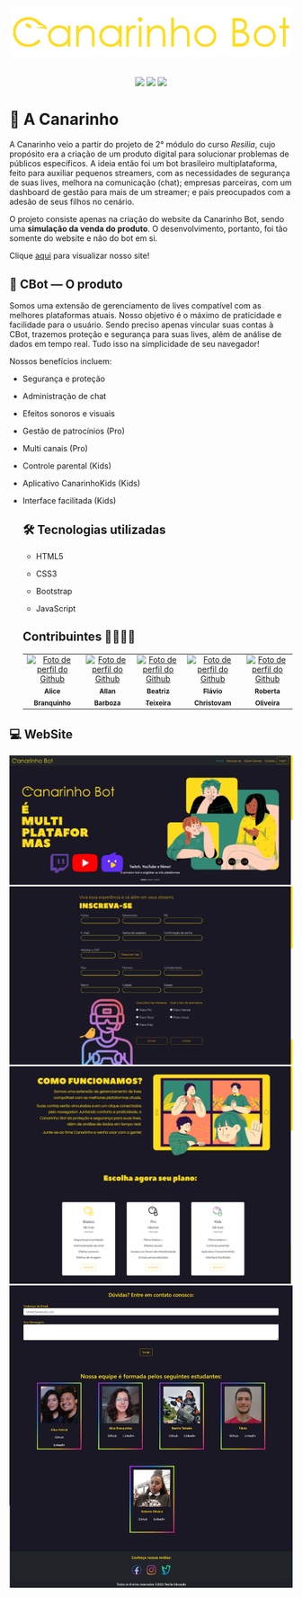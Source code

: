 
<div align='center'>
    <img src='src/img/CanarinhoBotSized.png' width='500px'>
 </div> 
 

 
 <div align='center'>
       <br></br>
       <img src="https://img.shields.io/badge/HTML5-E34F26?style=for-the-badge&logo=html5&logoColor=white" />
       <img src="https://img.shields.io/badge/CSS3-1572B6?style=for-the-badge&logo=css3&logoColor=white" />
       <img src="https://img.shields.io/badge/JavaScript-323330?style=for-the-badge&logo=javascript&logoColor=F7DF1E" />
 </div>

##

# 🐤 A Canarinho


A Canarinho veio a partir do projeto de 2° módulo do curso *Resilia*, cujo propósito era a criação de um produto digital para solucionar problemas de públicos específicos. A ideia então foi um bot brasileiro multiplataforma, feito para auxiliar pequenos streamers, com as necessidades de segurança de suas lives, melhora na comunicação (chat); empresas parceiras, com um dashboard de gestão para mais de um streamer; e pais preocupados com a adesão de seus filhos no cenário. 

O projeto consiste apenas na criação do website da Canarinho Bot, sendo uma **simulação da venda do produto**. O desenvolvimento, portanto, foi tão somente do website e não do bot em si.
    
Clique [aqui](https://allanbarbozag.github.io/Canarinho-Bot/) para visualizar nosso site!

## 🚀 CBot — O produto

  Somos uma extensão de gerenciamento de lives compatível com as melhores plataformas atuais. Nosso objetivo é o máximo de praticidade e facilidade para o usuário. Sendo preciso apenas vincular suas contas à CBot, trazemos proteção e segurança para suas lives, além de análise de dados em tempo real. Tudo isso na simplicidade de seu navegador!

  Nossos benefícios incluem:
  
- Segurança e proteção
  
- Administração de chat
  
- Efeitos sonoros e visuais
    
- Gestão de patrocínios (Pro)
  
- Multi canais (Pro)
  
- Controle parental (Kids)
  
- Aplicativo CanarinhoKids (Kids) 
  
- Interface facilitada (Kids)
  
  
  ## 🛠️ Tecnologias utilizadas 
  
    - HTML5 
   
    - CSS3
    
    - Bootstrap
   
    - JavaScript
   
  ## Contribuintes 👩‍💻👨‍💻
  <table>
    <tr align='center'>    
        <td align="center">
          <a href="https://github.com/alicebranq">
            <img src='https://avatars.githubusercontent.com/u/102565368?v=4' width="170px;" alt="Foto de perfil do Github"/><br>
            <sub>
              <b>Alice Branquinho</b>
            </sub>
          </a>
        </td>
        <td align="center">
          <a href="https://github.com/AllanBarbozaG">
            <img src='...' width="170px;" alt="Foto de perfil do Github"/><br>
            <sub>
              <b>Allan Barboza</b>
            </sub>
          </a>
        </td>
        <td align="center">
          <a href="https://github.com/biateisi">
            <img src='https://avatars.githubusercontent.com/u/100853996?v=4' width="170px;" alt="Foto de perfil do Github"/><br>
            <sub>
              <b>Beatriz Teixeira</b>
            </sub>
          </a>
        </td>
      <td align="center">
          <a href="https://github.com/fchristovam">
            <img src='https://avatars.githubusercontent.com/u/102329466?v=4' width="170px;" alt="Foto de perfil do Github"/><br>
            <sub>
              <b>Flávio Christovam</b>
            </sub>
          </a>
        </td>
      <td align="center">
          <a href="https://github.com/RobertaOliveira07">
            <img src='https://avatars.githubusercontent.com/u/102266840?v=4' width="170px;" alt="Foto de perfil do Github"/><br>
            <sub>
              <b>Roberta Oliveira</b>
            </sub>
          </a>
        </td>
    </tr>
   </table>
   
## 💻 WebSite
  
 <div align='center'>
   <img src='/src/img/screenshotwebpageCanarinho.png'>
   <img src='/src/img/screenshotwebpageCanarinho2.png'>
   <img src='/src/img/screenshotwebpageCanarinho3.png'>
   <img src='/src/img/screenshotwebpageCanarinho4.png'>
 </div>
